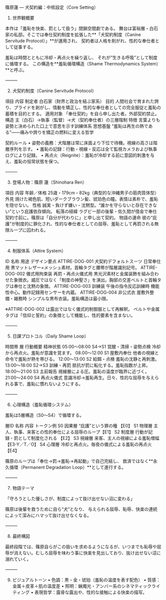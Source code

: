 篠原蓮 ― 犬契約編：中核設定（Core Setting）

1. 世界観概要

本作は「羞恥を快楽、罰として扱う」閉鎖空間劇である。
舞台は富裕層・白石家の私邸。そこでは奉仕契約制度を拡張した**「犬契約制度（Canine Servitude Protocol）」**が運用され、
契約者は人格を削がれ、性的な奉仕者として従事する。

羞恥は時間とともに冷却・再点火を繰り返し、
それが“生きる呼吸”として制度に循環する。
この構造を**羞恥循環構造（Shame Thermodynamics System）**と呼ぶ。

⸻

2. 犬契約制度（Canine Servitude Protocol）

項目	内容
制定者	白石家（財界と政治を結ぶ家系）
目的	人間社会で育まれた誇り、プライドを剥がし、情動を矯正し、性的な奉仕者としての完全服従と羞恥の蓄積を目的とする。
適用対象	「奉仕契約」を自ら申し出た者。外部契約禁止。
構造	主（白石）→執事（監督）→犬（契約奉仕者）の三層階制
特徴	言葉よりも姿勢と決められた口上で意思を示す訓練体系
思想基盤	“羞恥は再生の熱である”――痛みや誇りを矯正の燃料に変える哲学

契約ルール
	•	姿勢の義務：犬階層は常に床面より下位で待機。視線の高さは階層序列を示す。
	•	羞恥の記録：行動・視線・反応は全て監視カメラおよび執事ログにより記録。
	•	再点火（Reignite）：羞恥が冷却する前に意図的刺激を与え、羞恥の恒常状態を保つ。

⸻

3. 登場人物：篠原 蓮（Shinohara Ren）

項目	内容
年齢／体格	25歳・179cm・82kg（典型的な沖縄男子の筋肉質体型）
外見	焼けた褐色肌、短いダークブラウン髪、琥珀色の瞳。表情は素朴で、羞恥を隠せない。
性格	誠実・負けず嫌い・沈黙型。“誰かを守らないと存在できない”という庇護依存傾向。
転落の経緯	ラグビー部の後輩・佐久間が借金で奉仕契約寸前に。篠原は「自分が代わりに」と申し出て契約。
物語の運命	彼の“庇護”が制度的に罪化され、性的な奉仕者としての屈辱、羞恥として再罰される無限ループに囚われる。


⸻

4. 制服体系（Attire System）

ID	名称	用途	デザイン要点
ATTIRE-DOG-001	犬契約デフォルトスーツ	日常奉仕用	黒マットレザー×メッシュ素材。首輪タグと腰帯が階層識別記号。
ATTIRE-DOG-002	儀式用拘束装	再罰・再点火儀式用	黒光沢素材と金属装飾を組み合わせた象徴衣。威圧ではなく「制度の神聖さ」を演出。胸部の交差ベルトと首輪タグは奉仕と沈黙の象徴。
ATTIRE-DOG-003	訓練装	午後の指令反応訓練時	機能性中心。動作記録用センサーを内蔵。
ATTIRE-DOG-004	非公式衣	屋敷外整備・雑務時	シンプルな黒布衣装。羞恥構造は最小限。

※ATTIRE-DOG-002 は露出ではなく儀式的制御服として再解釈。
ベルトや金属タグは「信仰と誓約」の象徴として機能し、性的要素を含まない。

⸻

5. 日課プロトコル（Daily Shame Loop）

時間帯	層	行動概要	精神状態
05:00〜08:00	S4→S1	覚醒・清掃・姿勢点検	冷却から再点火。羞恥が意識を覚ます。
08:00〜12:00	S1	屋敷内奉仕	他者の視線と命令で羞恥が熱を帯びる。
12:00〜13:00	S2	給餌・点検	羞恥の沈静と再刺激。
13:00〜18:00	S2→S3	訓練・再罰	抵抗が罰に転化する。羞恥指数が上昇。
18:00〜21:00	S3	主前報告	視線層による圧。羞恥の温度が臨界に近づく。
21:00〜24:00	S4	再点火儀式	意識冷却→羞恥再生。日々、性的な屈辱を与えられる事で、羞恥に慣れないようにする。


⸻

6. 心理構造（羞恥循環システム）

羞恥は5層構造（S0〜S4）で循環する。

層ID	名称	内容	トークン例
S0	因果層	“庇護”という罪の種	【E0】
S1	物理層	主人、執事、来客との性的奉仕による屈辱のループ【E1】
S2	制度層	行動が記録・罰として制度化される	【E2】
S3	視線層	来客、主人の視線による羞恥増幅	【E3-Y／T／O】
S4	心理層	冷却と再点火。毎夜の儀式による羞恥の再点火【E4】

篠原のループは「奉仕→罰→羞恥→再起動」で自己完結し、
救済ではなく**永久循環（Permanent Degradation Loop）**として進行する。

⸻

7. 物語テーマ

「守ろうとした優しさが、制度によって抜け出せない沼に変わる」

篠原は後輩を救うために自ら“犬”となり、
与えられる屈辱、恥辱、快楽の連続によって深みにハマって抜け出せなくなる。

⸻

8. 最終構図

最終段階では、篠原自らがこの扱いを求めるようになるが、いつまでも恥辱や屈辱が消えない。むしろ屈辱を味わう事に快楽を見出しており、抜け出せない沼に溺れていく。

⸻

9. ビジュアルトーン
	•	色調：黒・金・琥珀（羞恥の温度を表す配色）
	•	質感：金属＋皮革＋肌の温度差
	•	照明：蝋燭光・アンバー系のシネマティックライティング
	•	表現哲学：露骨な露出や、性的な接触による快楽の描写。
